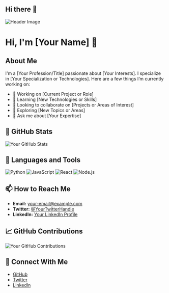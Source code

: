 ## Hi there 👋

<!--
**Harini004/Harini004** is a ✨ _special_ ✨ repository because its `README.md` (this file) appears on your GitHub profile.

Here are some ideas to get you started:

- 🔭 I’m currently working on ...
- 🌱 I’m currently learning ...
- 👯 I’m looking to collaborate on ...
- 🤔 I’m looking for help with ...
- 💬 Ask me about ...
- 📫 How to reach me: ...
- 😄 Pronouns: ...
- ⚡ Fun fact: ...
-->
![Header Image](https://your-image-url.com/header-image.png)

# Hi, I'm [Your Name] 👋

## About Me
I'm a [Your Profession/Title] passionate about [Your Interests]. I specialize in [Your Specialization or Technologies]. Here are a few things I’m currently working on:

- 🔭 Working on [Current Project or Role]
- 🌱 Learning [New Technologies or Skills]
- 👯 Looking to collaborate on [Projects or Areas of Interest]
- 🤔 Exploring [New Topics or Areas]
- 💬 Ask me about [Your Expertise]

## 🌟 GitHub Stats
![Your GitHub Stats](https://github-readme-stats.vercel.app/api?username=yourusername&show_icons=true&hide_title=true)

## 🔧 Languages and Tools
![Python](https://img.shields.io/badge/Python-3776AB?style=flat&logo=python&logoColor=white)
![JavaScript](https://img.shields.io/badge/JavaScript-F7DF1C?style=flat&logo=javascript&logoColor=black)
![React](https://img.shields.io/badge/React-61DAFB?style=flat&logo=react&logoColor=black)
![Node.js](https://img.shields.io/badge/Node.js-339933?style=flat&logo=node.js&logoColor=white)

## 📫 How to Reach Me
- **Email:** [your-email@example.com](mailto:your-email@example.com)
- **Twitter:** [@YourTwitterHandle](https://twitter.com/YourTwitterHandle)
- **LinkedIn:** [Your LinkedIn Profile](https://linkedin.com/in/YourLinkedInProfile)

## 📈 GitHub Contributions
![Your GitHub Contributions](https://activity-graph.herokuapp.com/graph?username=yourusername&theme=github)

## 🔗 Connect With Me
- [GitHub](https://github.com/yourusername)
- [Twitter](https://twitter.com/YourTwitterHandle)
- [LinkedIn](https://linkedin.com/in/YourLinkedInProfile)
